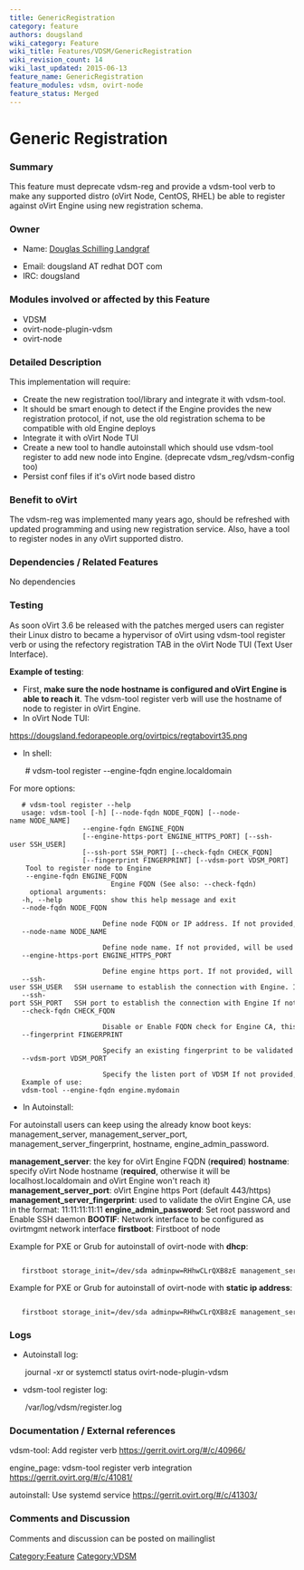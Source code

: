 ```yaml
---
title: GenericRegistration
category: feature
authors: dougsland
wiki_category: Feature
wiki_title: Features/VDSM/GenericRegistration
wiki_revision_count: 14
wiki_last_updated: 2015-06-13
feature_name: GenericRegistration
feature_modules: vdsm, ovirt-node
feature_status: Merged
---
```


# Generic Registration

### **Summary**

This feature must deprecate vdsm-reg and provide a vdsm-tool verb to make any supported distro (oVirt Node, CentOS, RHEL) be able to register against oVirt Engine using new registration schema.

### **Owner**

*   Name: [ Douglas Schilling Landgraf](User:dougsland)

<!-- -->

*   Email: dougsland AT redhat DOT com
*   IRC: dougsland

### **Modules involved or affected by this Feature**

*   VDSM
*   ovirt-node-plugin-vdsm
*   ovirt-node

### **Detailed Description**

This implementation will require:

*   Create the new registration tool/library and integrate it with vdsm-tool.
*   It should be smart enough to detect if the Engine provides the new registration protocol, if not, use the old registration schema to be compatible with old Engine deploys
*   Integrate it with oVirt Node TUI
*   Create a new tool to handle autoinstall which should use vdsm-tool register to add new node into Engine. (deprecate vdsm_reg/vdsm-config too)
*   Persist conf files if it's oVirt node based distro

### **Benefit to oVirt**

The vdsm-reg was implemented many years ago, should be refreshed with updated programming and using new registration service. Also, have a tool to register nodes in any oVirt supported distro.

### **Dependencies / Related Features**

No dependencies

### **Testing**

As soon oVirt 3.6 be released with the patches merged users can register their Linux distro to became a hypervisor of oVirt using vdsm-tool register verb or using the refectory registration TAB in the oVirt Node TUI (Text User Interface).

**Example of testing**:

*   First, **make sure the node hostname is configured and oVirt Engine is able to reach it**. The vdsm-tool register verb will use the hostname of node to register in oVirt Engine.
*   In oVirt Node TUI:

<https://dougsland.fedorapeople.org/ovirtpics/regtabovirt35.png>

*   In shell:

       # vdsm-tool register --engine-fqdn engine.localdomain

For more options:

       # vdsm-tool register --help
       usage: vdsm-tool [-h] [--node-fqdn NODE_FQDN] [--node-name NODE_NAME]
                      --engine-fqdn ENGINE_FQDN
                      [--engine-https-port ENGINE_HTTPS_PORT] [--ssh-user SSH_USER]
                      [--ssh-port SSH_PORT] [--check-fqdn CHECK_FQDN]
                      [--fingerprint FINGERPRINT] [--vdsm-port VDSM_PORT]
        Tool to register node to Engine
        --engine-fqdn ENGINE_FQDN
                             Engine FQDN (See also: --check-fqdn)
         optional arguments:
       -h, --help            show this help message and exit
       --node-fqdn NODE_FQDN
                             Define node FQDN or IP address. If not provided, will be used system host name
       --node-name NODE_NAME
                             Define node name. If not provided, will be used system short host name (the name before the first dot in the system host name)
       --engine-https-port ENGINE_HTTPS_PORT
                             Define engine https port. If not provided, will be used 443
       --ssh-user SSH_USER   SSH username to establish the connection with Engine. If not provided, the user which is executing the script will catch and used
       --ssh-port SSH_PORT   SSH port to establish the connection with Engine If not provided, the script will use the default SSH port 22
       --check-fqdn CHECK_FQDN
                             Disable or Enable FQDN check for Engine CA, this option is enabled by default (Use: True or False)
       --fingerprint FINGERPRINT
                             Specify an existing fingerprint to be validated against Engine CA fingerprint
       --vdsm-port VDSM_PORT
                             Specify the listen port of VDSM If not provided, will be used the default 54321
       Example of use:
       vdsm-tool --engine-fqdn engine.mydomain

*   In Autoinstall:

For autoinstall users can keep using the already know boot keys: management_server, management_server_port, management_server_fingerprint, hostname, engine_admin_password.

**management_server**: the key for oVirt Engine FQDN (**required**)
**hostname**: specify oVirt Node hostname (**required**, otherwise it will be localhost.localdomain and oVirt Engine won't reach it)
**management_server_port**: oVirt Engine https Port (default 443/https)
**management_server_fingerprint**: used to validate the oVirt Engine CA, use in the format: 11:11:11:11:11
**engine_admin_password**: Set root password and Enable SSH daemon **BOOTIF**: Network interface to be configured as ovirtmgmt network interface **firstboot**: Firstboot of node

Example for PXE or Grub for autoinstall of ovirt-node with **dhcp**:

         firstboot storage_init=/dev/sda adminpw=RHhwCLrQXB8zE management_server=engine.localdomain BOOTIF=ens3 hostname=node.localdomain

Example for PXE or Grub for autoinstall of ovirt-node with **static ip address**:

         firstboot storage_init=/dev/sda adminpw=RHhwCLrQXB8zE management_server=engine.localdomain BOOTIF=ens3 hostname=node.localdomain ip=192.168.122.125 netmask=255.255.255.0 gateway=192.168.122.1

### **Logs**

*   Autoinstall log:

       journal -xr or systemctl status ovirt-node-plugin-vdsm

*   vdsm-tool register log:

       /var/log/vdsm/register.log

### **Documentation / External references**

vdsm-tool: Add register verb
<https://gerrit.ovirt.org/#/c/40966/>

engine_page: vdsm-tool register verb integration
<https://gerrit.ovirt.org/#/c/41081/>

autoinstall: Use systemd service
<https://gerrit.ovirt.org/#/c/41303/>

### **Comments and Discussion**

Comments and discussion can be posted on mailinglist

<Category:Feature> <Category:VDSM>
